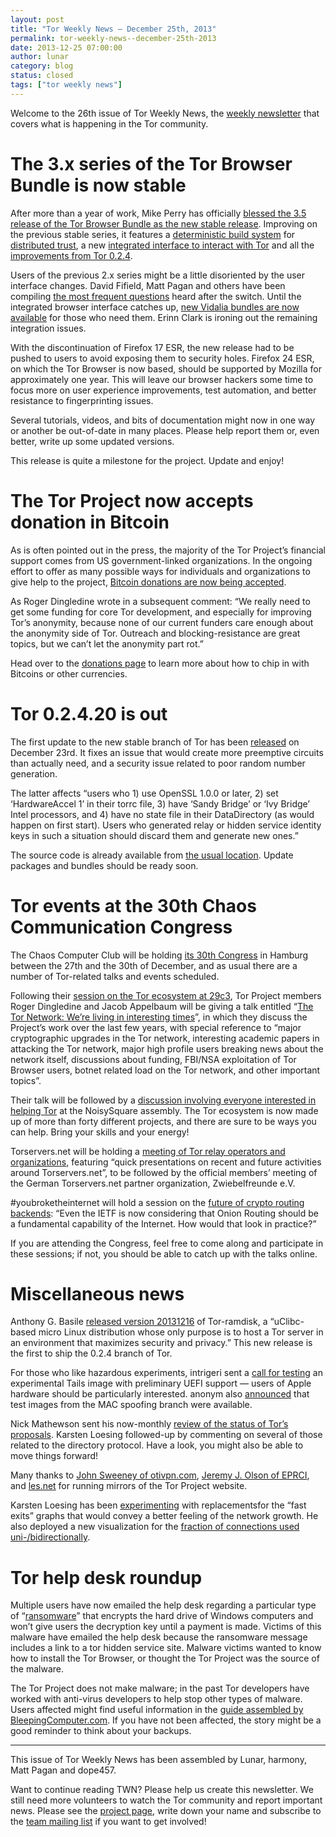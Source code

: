 ```yaml
---
layout: post
title: "Tor Weekly News — December 25th, 2013"
permalink: tor-weekly-news--december-25th-2013
date: 2013-12-25 07:00:00
author: lunar
category: blog
status: closed
tags: ["tor weekly news"]
---
```


Welcome to the 26th issue of Tor Weekly News, the [weekly newsletter](https://lists.torproject.org/cgi-bin/mailman/listinfo/tor-news) that covers what is happening in the Tor community.

The 3.x series of the Tor Browser Bundle is now stable
======================================================

After more than a year of work, Mike Perry has officially [blessed the 3.5 release of the Tor Browser Bundle as the new stable release](https://blog.torproject.org/blog/tor-browser-bundle-35-released). Improving on the previous stable series, it features a [deterministic build system](https://blog.torproject.org/blog/deterministic-builds-part-two-technical-details) for [distributed trust](https://blog.torproject.org/blog/deterministic-builds-part-one-cyberwar-and-global-compromise), a new [integrated interface to interact with Tor](https://gitweb.torproject.org/tor-launcher.git) and all the [improvements from Tor 0.2.4](https://lists.torproject.org/pipermail/tor-talk/2013-December/031392.html).

Users of the previous 2.x series might be a little disoriented by the user interface changes. David Fifield, Matt Pagan and others have been compiling [the most frequent questions](https://trac.torproject.org/projects/tor/wiki/doc/TorBrowserBundle3FAQ) heard after the switch. Until the integrated browser interface catches up, [new Vidalia bundles are now available](https://people.torproject.org/~erinn/vidalia-standalone-bundles/) for those who need them. Erinn Clark is ironing out the remaining integration issues.

With the discontinuation of Firefox 17 ESR, the new release had to be pushed to users to avoid exposing them to security holes. Firefox 24 ESR, on which the Tor Browser is now based, should be supported by Mozilla for approximately one year. This will leave our browser hackers some time to focus more on user experience improvements, test automation, and better resistance to fingerprinting issues.

Several tutorials, videos, and bits of documentation might now in one way or another be out-of-date in many places. Please help report them or, even better, write up some updated versions.

This release is quite a milestone for the project. Update and enjoy!

The Tor Project now accepts donation in Bitcoin
===============================================

As is often pointed out in the press, the majority of the Tor Project’s financial support comes from US government-linked organizations. In the ongoing effort to offer as many possible ways for individuals and organizations to give help to the project, [Bitcoin donations are now being accepted](https://blog.torproject.org/blog/announcement-tor-project-now-accepting-bitcoin-donations).

As Roger Dingledine wrote in a subsequent comment: “We really need to get some funding for core Tor development, and especially for improving Tor’s anonymity, because none of our current funders care enough about the anonymity side of Tor. Outreach and blocking-resistance are great topics, but we can’t let the anonymity part rot.”

Head over to the [donations page](https://www.torproject.org/donate/donate#bitcoin) to learn more about how to chip in with Bitcoins or other currencies.

Tor 0.2.4.20 is out
===================

The first update to the new stable branch of Tor has been [released](https://lists.torproject.org/pipermail/tor-talk/2013-December/031483.html) on December 23rd. It fixes an issue that would create more preemptive circuits than actually need, and a security issue related to poor random number generation.

The latter affects “users who 1) use OpenSSL 1.0.0 or later, 2) set ‘HardwareAccel 1’ in their torrc file, 3) have ‘Sandy Bridge’ or ‘Ivy Bridge’ Intel processors, and 4) have no state file in their DataDirectory (as would happen on first start). Users who generated relay or hidden service identity keys in such a situation should discard them and generate new ones.”

The source code is already available from [the usual location](https://www.torproject.org/dist/). Update packages and bundles should be ready soon.

Tor events at the 30th Chaos Communication Congress
===================================================

The Chaos Computer Club will be holding [its 30th Congress](https://www.ccc.de/en/updates/2013/30c3) in Hamburg between the 27th and the 30th of December, and as usual there are a number of Tor-related talks and events scheduled.

Following their [session on the Tor ecosystem at 29c3](https://media.torproject.org/video/29c3-5306-en-the_tor_software_ecosystem_h264.mp4), Tor Project members Roger Dingledine and Jacob Appelbaum will be giving a talk entitled “[The Tor Network: We’re living in interesting times](https://events.ccc.de/congress/2013/Fahrplan/events/5423.html)”, in which they discuss the Project’s work over the last few years, with special reference to “major cryptographic upgrades in the Tor network, interesting academic papers in attacking the Tor network, major high profile users breaking news about the network itself, discussions about funding, FBI/NSA exploitation of Tor Browser users, botnet related load on the Tor network, and other important topics”.

Their talk will be followed by a [discussion involving everyone interested in helping Tor](https://events.ccc.de/congress/2013/wiki/Session:How_to_help_Tor%3F) at the NoisySquare assembly. The Tor ecosystem is now made up of more than forty different projects, and there are sure to be ways you can help. Bring your skills and your energy!

Torservers.net will be holding a [meeting of Tor relay operators and organizations](https://events.ccc.de/congress/2013/wiki/Session:Tor_Relay_Operators_Meetup), featuring “quick presentations on recent and future activities around Torservers.net”, to be followed by the official members’ meeting of the German Torservers.net partner organization, Zwiebelfreunde e.V.

\#youbroketheinternet will hold a session on the [future of crypto routing backends](https://events.ccc.de/congress/2013/wiki/Session:YBTI_Cryptographic_Routing): “Even the IETF is now considering that Onion Routing should be a fundamental capability of the Internet. How would that look in practice?”

If you are attending the Congress, feel free to come along and participate in these sessions; if not, you should be able to catch up with the talks online.

Miscellaneous news
==================

Anthony G. Basile [released version 20131216](http://opensource.dyc.edu/pipermail/tor-ramdisk/2013-December/000107.html) of Tor-ramdisk, a “uClibc-based micro Linux distribution whose only purpose is to host a Tor server in an environment that maximizes security and privacy.” This new release is the first to ship the 0.2.4 branch of Tor.

For those who like hazardous experiments, intrigeri sent a [call for testing](https://mailman.boum.org/pipermail/tails-dev/2013-December/004538.html) an experimental Tails image with preliminary UEFI support — users of Apple hardware should be particularly interested. anonym also [announced](https://mailman.boum.org/pipermail/tails-dev/2013-December/004547.html) that test images from the MAC spoofing branch were available.

Nick Mathewson sent his now-monthly [review of the status of Tor’s proposals](https://lists.torproject.org/pipermail/tor-dev/2013-December/005957.html). Karsten Loesing followed-up by commenting on several of those related to the directory protocol. Have a look, you might also be able to move things forward!

Many thanks to [John Sweeney of otivpn.com](https://lists.torproject.org/pipermail/tor-mirrors/2013-December/000403.html), [Jeremy J. Olson of EPRCI](https://lists.torproject.org/pipermail/tor-mirrors/2013-December/000411.html), and [les.net](https://lists.torproject.org/pipermail/tor-mirrors/2013-December/000415.html) for running mirrors of the Tor Project website.

Karsten Loesing has been [experimenting](https://bugs.torproject.org/10460) with replacementsfor the “fast exits” graphs that would convey a better feeling of the network growth. He also deployed a new visualization for the [fraction of connections used uni-/bidirectionally](https://metrics.torproject.org/performance.html#connbidirect).

Tor help desk roundup
=====================

Multiple users have now emailed the help desk regarding a particular type of “[ransomware](https://en.wikipedia.org/wiki/Ransomware_%28malware%29)” that encrypts the hard drive of Windows computers and won’t give users the decryption key until a payment is made. Victims of this malware have emailed the help desk because the ransomware message includes a link to a tor hidden service site. Malware victims wanted to know how to install the Tor Browser, or thought the Tor Project was the source of the malware.

The Tor Project does not make malware; in the past Tor developers have worked with anti-virus developers to help stop other types of malware. Users affected might find useful information in the [guide assembled by BleepingComputer.com](http://www.bleepingcomputer.com/virus-removal/cryptolocker-ransomware-information). If you have not been affected, the story might be a good reminder to think about your backups.

* * * * *

This issue of Tor Weekly News has been assembled by Lunar, harmony, Matt Pagan and dope457.

Want to continue reading TWN? Please help us create this newsletter. We still need more volunteers to watch the Tor community and report important news. Please see the [project page](https://trac.torproject.org/projects/tor/wiki/TorWeeklyNews), write down your name and subscribe to the [team mailing list](https://lists.torproject.org/cgi-bin/mailman/listinfo/news-team) if you want to get involved!
